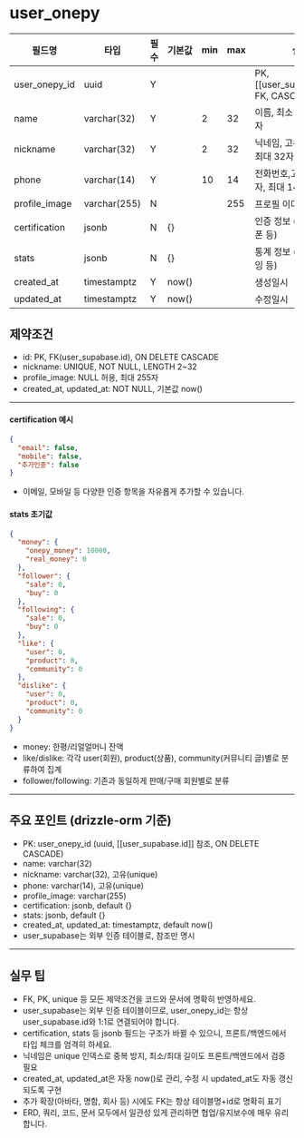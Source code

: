 # user_onepy

| 필드명           | 타입           | 필수  | 기본값   | min | max | 설명                                    |
| ------------- | ------------ | --- | ----- | --- | --- | ------------------------------------- |
| user_onepy_id | uuid         | Y   |       |     |     | PK, [[user_supabase.id]], FK, CASCADE |
| name          | varchar(32)  | Y   |       | 2   | 32  | 이름, 최소 2자, 최대 32자                     |
| nickname      | varchar(32)  | Y   |       | 2   | 32  | 닉네임, 고유, 최소 2자, 최대 32자                |
| phone         | varchar(14)  | Y   |       | 10  | 14  | 전화번호,고유, 최소 10자, 최대 14자               |
| profile_image | varchar(255) | N   |       |     | 255 | 프로필 이미지 URL                           |
| certification | jsonb        | N   | {}    |     |     | 인증 정보 (이메일, 휴대폰 등)                    |
| stats         | jsonb        | N   | {}    |     |     | 통계 정보 (팔로워, 팔로잉 등)                    |
| created_at    | timestamptz  | Y   | now() |     |     | 생성일시                                  |
| updated_at    | timestamptz  | Y   | now() |     |     | 수정일시                                  |

## 제약조건

- id: PK, FK(user_supabase.id), ON DELETE CASCADE
- nickname: UNIQUE, NOT NULL, LENGTH 2~32
- profile_image: NULL 허용, 최대 255자
- created_at, updated_at: NOT NULL, 기본값 now()

---

#### certification 예시

```json
{
  "email": false,
  "mobile": false,
  "추가인증": false
}
```

- 이메일, 모바일 등 다양한 인증 항목을 자유롭게 추가할 수 있습니다.

#### stats 초기값

```json
{
  "money": {
    "onepy_money": 10000,
    "real_money": 0
  },
  "follower": {
    "sale": 0,
    "buy": 0
  },
  "following": {
    "sale": 0,
    "buy": 0
  },
  "like": {
    "user": 0,
    "product": 0,
    "community": 0
  },
  "dislike": {
    "user": 0,
    "product": 0,
    "community": 0
  }
}
```

- money: 한평/리얼얼머니 잔액
- like/dislike: 각각 user(회원), product(상품), community(커뮤니티 글)별로 분류하여 집계
- follower/following: 기존과 동일하게 판매/구매 회원별로 분류

---

## 주요 포인트 (drizzle-orm 기준)

- PK: user_onepy_id (uuid, [[user_supabase.id]] 참조, ON DELETE CASCADE)
- name: varchar(32)
- nickname: varchar(32), 고유(unique)
- phone: varchar(14), 고유(unique)
- profile_image: varchar(255)
- certification: jsonb, default {}
- stats: jsonb, default {}
- created_at, updated_at: timestamptz, default now()
- user_supabase는 외부 인증 테이블로, 참조만 명시

---

## 실무 팁

- FK, PK, unique 등 모든 제약조건을 코드와 문서에 명확히 반영하세요.
- user_supabase는 외부 인증 테이블이므로, user_onepy_id는 항상 user_supabase.id와 1:1로 연결되어야 합니다.
- certification, stats 등 jsonb 필드는 구조가 바뀔 수 있으니, 프론트/백엔드에서 타입 체크를 엄격히 하세요.
- 닉네임은 unique 인덱스로 중복 방지, 최소/최대 길이도 프론트/백엔드에서 검증 필요
- created_at, updated_at은 자동 now()로 관리, 수정 시 updated_at도 자동 갱신되도록 구현
- 추가 확장(아바타, 명함, 회사 등) 시에도 FK는 항상 테이블명+id로 명확히 표기
- ERD, 쿼리, 코드, 문서 모두에서 일관성 있게 관리하면 협업/유지보수에 매우 유리합니다.
